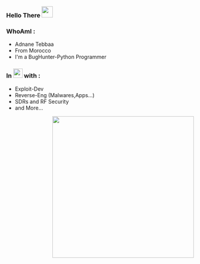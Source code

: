 ### Hello There <img src="https://raw.githubusercontent.com/MartinHeinz/MartinHeinz/master/wave.gif" width="30px">

### WhoAmI : 
- Adnane Tebbaa 
- From Morocco 
- I'm a BugHunter-Python Programmer
### In <img src="https://thumbs.gfycat.com/DarlingBronzeHerring-size_restricted.gif" width="25px"> with : 
- Exploit-Dev
- Reverse-Eng (Malwares,Apps...)
- SDRs and RF Security 
- and More...

<img align='right' src="https://github-readme-stats.vercel.app/api?username=adnane-x-tebbaa&show_icons=true&theme=radical" width="380">

